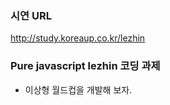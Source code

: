 ### 시연 URL
<http://study.koreaup.co.kr/lezhin>

### Pure javascript lezhin 코딩 과제
 + 이상형 월드컵을 개발해 보자.
